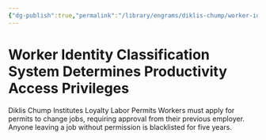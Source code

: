 ```yaml
---
{"dg-publish":true,"permalink":"/library/engrams/diklis-chump/worker-identity-classification-system-determines-productivity-access-privileges/","tags":["DC/Labor","DC/AS5"]}
---
```


# Worker Identity Classification System Determines Productivity Access Privileges
Diklis Chump Institutes Loyalty Labor Permits
	Workers must apply for permits to change jobs, requiring approval from their previous employer.  
	Anyone leaving a job without permission is blacklisted for five years.
